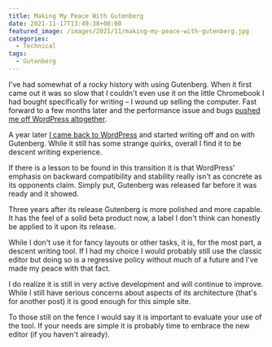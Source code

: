 ```yaml
---
title: Making My Peace With Gutenberg
date: 2021-11-17T13:49:38+00:00
featured_image: /images/2021/11/making-my-peace-with-gutenberg.jpg
categories:
  - Technical
tags:
  - Gutenberg
---
```


I've had somewhat of a rocky history with using Gutenberg. When it first came out it was so slow that I couldn't even use it on the little Chromebook I had bought specifically for writing &#8211; I wound up selling the computer. Fast forward to a few months later and the performance issue and bugs [pushed me off WordPress altogether][1].

A year later [I came back to WordPress][2] and started writing off and on with Gutenberg. While it still has some strange quirks, overall I find it to be descent writing experience.

If there is a lesson to be found in this transition it is that WordPress' emphasis on backward compatibility and stability really isn't as concrete as its opponents claim. Simply put, Gutenberg was released far before it was ready and it showed.

Three years after its release Gutenberg is more polished and more capable. It has the feel of a solid beta product now, a label I don't think can honestly be applied to it upon its release.

While I don't use it for fancy layouts or other tasks, it is, for the most part, a descent writing tool. If I had my choice I would probably still use the classic editor but doing so is a regressive policy without much of a future and I've made my peace with that fact.

I do realize it is still in very active development and will continue to improve. While I still have serious concerns about aspects of its architecture (that's for another post) it is good enough for this simple site.

To those still on the fence I would say it is important to evaluate your use of the tool. If your needs are simple it is probably time to embrace the new editor (if you haven't already).

 [1]: /2019/08/its-time-for-a-new-site/
 [2]: /2021/07/its-time-for-a-new-site-2/